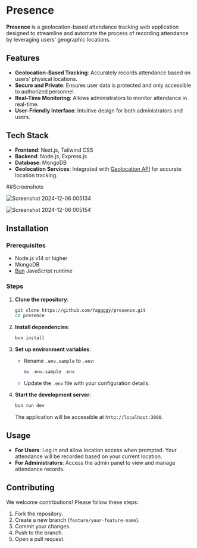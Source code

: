 # Presence

**Presence** is a geolocation-based attendance tracking web application designed to streamline and automate the process of recording attendance by leveraging users' geographic locations.

## Features

- **Geolocation-Based Tracking**: Accurately records attendance based on users' physical locations.
- **Secure and Private**: Ensures user data is protected and only accessible to authorized personnel.
- **Real-Time Monitoring**: Allows administrators to monitor attendance in real-time.
- **User-Friendly Interface**: Intuitive design for both administrators and users.

## Tech Stack

- **Frontend**: Next.js, Tailwind CSS
- **Backend**: Node.js, Express.js
- **Database**: MongoDB
- **Geolocation Services**: Integrated with [Geolocation API](https://developer.mozilla.org/en-US/docs/Web/API/Geolocation_API) for accurate location tracking.


##Screenshots


![Screenshot 2024-12-06 005134](https://github.com/user-attachments/assets/c29c9660-21a2-4e4c-83e5-4dabe226e43a)


![Screenshot 2024-12-06 005154](https://github.com/user-attachments/assets/9627dbd4-29e6-418b-820e-3097d2b700e8)


## Installation

### Prerequisites

- Node.js v14 or higher
- MongoDB
- [Bun](https://bun.sh/) JavaScript runtime

### Steps

1. **Clone the repository**:

   ```bash
   git clone https://github.com/Yaggggy/presence.git
   cd presence
   ```

2. **Install dependencies**:

   ```bash
   bun install
   ```

3. **Set up environment variables**:

   - Rename `.env.sample` to `.env`:

     ```bash
     mv .env.sample .env
     ```

   - Update the `.env` file with your configuration details.

4. **Start the development server**:

   ```bash
   bun run dev
   ```

   The application will be accessible at `http://localhost:3000`.

## Usage

- **For Users**: Log in and allow location access when prompted. Your attendance will be recorded based on your current location.
- **For Administrators**: Access the admin panel to view and manage attendance records.

## Contributing

We welcome contributions! Please follow these steps:

1. Fork the repository.
2. Create a new branch (`feature/your-feature-name`).
3. Commit your changes.
4. Push to the branch.
5. Open a pull request.


